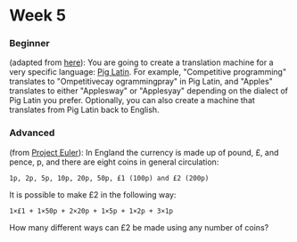 # Week 5

### Beginner
(adapted from <a href="http://openbookproject.net/pybiblio/practice/wilson/piglatin.php">here</a>): You are going to create a translation machine for a very specific language: <a href="https://en.wikipedia.org/wiki/Pig_Latin">Pig Latin</a>. For example, "Competitive programming" translates to "Ompetitivecay ogrammingpray" in Pig Latin, and "Apples" translates to either "Applesway" or "Applesyay" depending on the dialect of Pig Latin you prefer. Optionally, you can also create a machine that translates from Pig Latin back to English.

### Advanced
(from <a href="http://projecteuler.net/problem=31">Project Euler</a>): In England the currency is made up of pound, £, and pence, p, and there are eight coins in general circulation:

    1p, 2p, 5p, 10p, 20p, 50p, £1 (100p) and £2 (200p)

It is possible to make £2 in the following way:

    1×£1 + 1×50p + 2×20p + 1×5p + 1×2p + 3×1p

How many different ways can £2 be made using any number of coins?
